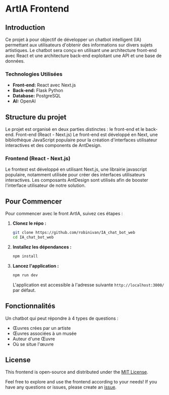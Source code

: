 # ArtIA Frontend

## Introduction

Ce projet à pour objectif de développer un chatbot intelligent (IA) permettant aux utilisateurs d'obtenir des informations sur divers sujets artistiques. Le chatbot sera conçu en utilisant une architecture front-end avec React et une architecture back-end exploitant une API et une base de données.

### Technologies Utilisées
- **Front-end:** React avec Next.js
- **Back-end:** Flask Python
- **Database:** PostgreSQL
- **AI:** OpenAI

## Structure du projet

Le projet est organisé en deux parties distinctes : le front-end et le back-end.
Front-end (React - Next.js)
Le front-end est développé en Next, une bibliothèque JavaScript populaire pour la création d'interfaces utilisateur interactives et des components de AntDesign.

### Frontend (React - Next.js)

Le frontest est développé en utilisant Next.js, une librairie javascript populaire, notamment utilisée pour créer des interfaces utilisateurs interactives. Les composants AntDesign sont utilisés afin de booster l'interface utilisateur de notre solution.

## Pour Commencer

Pour commencer avec le front ArtIA, suivez ces étapes :

1. **Clonez le répo :**
   ```bash
   git clone https://github.com/robinivan/IA_chat_bot_web
   cd IA_chat_bot_web
   ```

2. **Installez les dépendances :**
   ```bash
   npm install
   ```

3. **Lancez l'application :**
   ```bash
   npm run dev
   ```

   L'application est accessible à l'adresse suivante `http://localhost:3000/` par défaut.

## Fonctionnalités

Un chatbot qui peut répondre à 4 types de questions :
- Œuvres crées par un artiste
- Œuvres associées à un musée
- Auteur d'une Œuvre
- Où se situe l'œuvre

## License

This frontend is open-source and distributed under the [MIT License](LICENSE).

Feel free to explore and use the frontend according to your needs! If you have any questions or issues, please create an [issue](https://github.com/robinivan/IA_chat_bot_Frontend/issues).